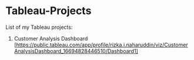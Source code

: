 # Tableau-Projects
List of my Tableau projects:

1. Customer Analysis Dashboard [https://public.tableau.com/app/profile/rizka.i.naharuddin/viz/CustomerAnalysisDashboard_16694828446510/Dashboard1]
